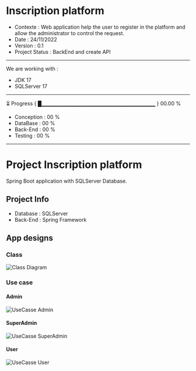 # Inscription platform
* Contexte       : Web application help the user to register in the platform and allow the administrator to control the request.
* Date           : 24/11/2022
* Version        : 0.1
* Project Status : BackEnd and create API
----------------------------------------------------------
We are working with :
* JDK 17
* SQLServer 17
----------------------------------------------------------
⏳ Progress { █▁▁▁▁▁▁▁▁▁▁▁▁▁▁▁▁▁▁▁▁▁▁▁▁▁▁▁▁▁ } 00.00 %
* Conception  : 00 %
* DataBase    : 00 %
* Back-End    : 00 %
* Testing     : 00 %
----------------------------------------------------------
# Project Inscription platform
Spring Boot application with SQLServer Database.
## Project Info
* Database  : SQLServer
* Back-End  : Spring Framework
## App designs
### Class
![Class Diagram](https://user-images.githubusercontent.com/85711688/203938169-295cb04c-0f21-44ac-ab8a-34b1aad3f2be.png)
### Use case
#### Admin
![UseCasse Admin](https://user-images.githubusercontent.com/85711688/203941466-55686aee-e3dc-4673-9a80-9ab7a607c15d.png)
#### SuperAdmin
![UseCasse SuperAdmin](https://user-images.githubusercontent.com/85711688/203941409-68b2b37d-9b88-449b-b243-df7b5f5ea27c.png)
#### User
![UseCasse User](https://user-images.githubusercontent.com/85711688/203941203-7f5685f6-bda2-4b34-9294-2160e385aacb.png)
